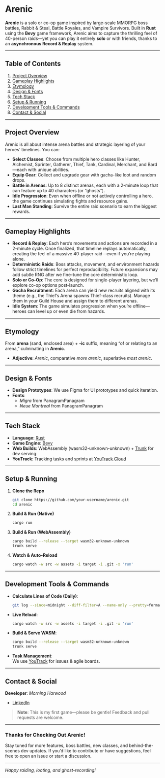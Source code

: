 # Arenic

**Arenic** is a solo or co-op game inspired by large-scale MMORPG boss battles, Rabbit & Steal, Battle Royales, and Vampire Survivors. Built in **Rust** using the **Bevy** game framework, Arenic aims to capture the thrilling feel of 40-person raids—yet you can play it entirely **solo** or with friends, thanks to an **asynchronous Record & Replay** system.

---

## Table of Contents
1. [Project Overview](#project-overview)
2. [Gameplay Highlights](#gameplay-highlights)
3. [Etymology](#etymology)
4. [Design & Fonts](#design--fonts)
5. [Tech Stack](#tech-stack)
6. [Setup & Running](#setup--running)
7. [Development Tools & Commands](#development-tools--commands)
8. [Contact & Social](#contact--social)

---

## Project Overview
Arenic is all about intense arena battles and strategic layering of your heroes’ timelines. You can:
- **Select Classes**: Choose from multiple hero classes like Hunter, Alchemist, Sprinter, Gatherer, Thief, Tank, Cardinal, Merchant, and Bard—each with unique abilities.
- **Equip Gear**: Collect and upgrade gear with gacha-like loot and random drops.
- **Battle in Arenas**: Up to 8 distinct arenas, each with a 2-minute loop that can feature up to 40 characters (or “ghosts”).
- **Idle Progression**: Even when offline or not actively controlling a hero, the game continues simulating fights and resource gains.
- **Last Man Standing**: Survive the entire raid scenario to earn the biggest rewards.

---

## Gameplay Highlights
- **Record & Replay**: Each hero’s movements and actions are recorded in a 2-minute cycle. Once finalized, that timeline replays automatically, creating the feel of a massive 40-player raid—even if you’re playing alone.
- **Deterministic Raids**: Boss attacks, movement, and environment hazards follow strict timelines for perfect reproducibility. Future expansions may add subtle RNG after we fine-tune the core deterministic loop.
- **Solo or Co-Op**: The core is designed for single-player layering, but we’ll explore co-op options post-launch.
- **Gacha Recruitment**: Each arena can yield new recruits aligned with its theme (e.g., the Thief’s Arena spawns Thief-class recruits). Manage them in your Guild House and assign them to different arenas.
- **Idle System**: The game simulates progression when you’re offline—heroes can level up or even die from hazards.

---

## Etymology
From **arena** (sand, enclosed area) + **-ic** suffix, meaning “of or relating to an arena,” culminating in **Arenic**.
- **Adjective**: *Arenic*, comparative *more arenic*, superlative *most arenic*.

---

## Design & Fonts
- **Design Prototypes**: We use Figma for UI prototypes and quick iteration.
- **Fonts**:
    - *Migra* from PanagramPanagram
    - *Neue Montreal* from PanagramPanagram

---

## Tech Stack
- **Language**: [Rust](https://www.rust-lang.org/)
- **Game Engine**: [Bevy](https://bevyengine.org/)
- **Web Builds**: WebAssembly (wasm32-unknown-unknown) + [Trunk](https://trunkrs.dev/) for dev serving
- **YouTrack**: Tracking tasks and sprints at [YouTrack Cloud](https://stealth-startup.youtrack.cloud/agiles/177-4/current)

---

## Setup & Running
1. **Clone the Repo**
   ```bash
   git clone https://github.com/your-username/arenic.git
   cd arenic
   ```
2. **Build & Run (Native)**
   ```bash
   cargo run
   ```
3. **Build & Run (WebAssembly)**
   ```bash
   cargo build --release --target wasm32-unknown-unknown
   trunk serve
   ```
4. **Watch & Auto-Reload**
   ```bash
   cargo watch -w src -w assets -i target -i .git -x 'run'
   ```

---

## Development Tools & Commands
- **Calculate Lines of Code (Daily)**:
  ```bash
  git log --since=midnight --diff-filter=A --name-only --pretty=format: | sort -u | xargs cloc
  ```
- **Live Reload**:
  ```bash
  cargo watch -w src -w assets -i target -i .git -x 'run'
  ```
- **Build & Serve WASM**:
  ```bash
  cargo build --release --target wasm32-unknown-unknown
  trunk serve
  ```
- **Task Management**:  
  We use [YouTrack](https://stealth-startup.youtrack.cloud/agiles/177-4/current) for issues & agile boards.

---

## Contact & Social
**Developer**: *Morning Harwood*
- [LinkedIn](https://www.linkedin.com/in/morningharwood)

> **Note**: This is my first game—please be gentle! Feedback and pull requests are welcome.

---

### Thanks for Checking Out Arenic!
Stay tuned for more features, boss battles, new classes, and behind-the-scenes dev updates. If you’d like to contribute or have suggestions, feel free to open an issue or start a discussion.

---

*Happy raiding, looting, and ghost-recording!*  
